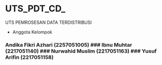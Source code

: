 # UTS_PDT_CD_
UTS PEMROSESAN DATA TERDISTRIBUSI
* Anggota Kelompok
### Andika Fikri Azhari (2257051005)                                                                                                                                                ### Ibnu Muhtar (2217051140)                                                                                                                                                     ### Nurwahid Muslim  (2217051163)                                                                                                                                                  ### Yusuf Arifin (2217051158)
